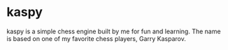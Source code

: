 # kaspy

kaspy is a simple chess engine built by me for fun and learning.
The name is based on one of my favorite chess players, Garry
Kasparov.
